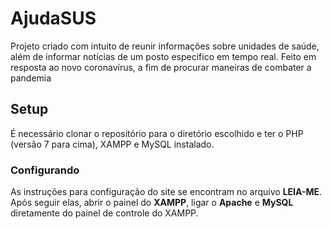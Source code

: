 # AjudaSUS

Projeto criado com intuito de reunir informações sobre unidades de saúde, além de informar notícias de um posto especifico em tempo real. Feito em resposta ao novo coronavírus, a fim de procurar maneiras de combater a pandemia


## Setup
É necessário clonar o repositório para o diretório escolhido e ter o PHP (versão 7 para cima), XAMPP e MySQL instalado.

### Configurando
As instruções para configuração do site se encontram no arquivo **LEIA-ME**. Após seguir elas, abrir o painel do **XAMPP**, ligar o **Apache** e **MySQL** diretamente do painel de controle do XAMPP.
